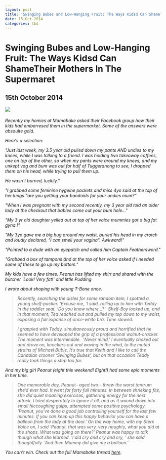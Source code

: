 ```yaml
---
layout: post
title: 'Swinging Bubes and Low-Hanging Fruit: The Ways Kidsd Can ShameTheir Mothers In The Supermaret'
date: 15-Oct-2014
categories: tbd
---
```


# Swinging Bubes and Low-Hanging Fruit: The Ways Kidsd Can ShameTheir Mothers In The Supermaret

## 15th October 2014

<img class="photo-horiz" src="http://media-cache-ak0.pinimg.com/736x/e1/db/14/e1db14973a4709f8ce18db6418c93825.jpg" />

<h6 Vintage ad from Pinterest</h6>

Recently my homies at Mamabake asked their Facebook group how their kids had embarresed them in the supermarket. Some of the answers were absoulte gold.

Here's a selection:

"Just last week,   my 3.5 year old pulled down my pants AND undies to my knees,   while I was talking to a friend. I was holding two takeaway coffees,   one on top of the other, so when my pants were around my knees, and my unkept vag and bum was out for half of Tuggeranong to see, I dropped them on his head, while trying to pull them up.

He wasn't burned, luckily."

"I grabbed some feminine hygeine packets and miss 4yo said at the top of her lungs "are you getting your bandaids for your undies mum?"

"When I was pregnant with my second recently, my 3 year old told an older lady at the checkout that babies come out your bum hole..."

"My 3 yr old daughter yelled out at top of her voice mummies got a big fat gyna !"

"My 3yo gave me a big hug around my waist, buried his head in my crotch and loudly declared, "I can smell your vagina". Awkward!"

"Pointed to a dude with an eyepatch and called him Captain Feathersword."

"Grabbed a box of tampons ând at the top of her voice asked if i needed some of these to go up my bottom."

My kids have a few times. Peanut has lifted my shirt and shared with the butcher 'Look! Very fat!' and little Pudding

I wrote about shoping with young T-Bone once.

<blockquote>Recently, searching the aisles for some random item, I spotted a young shelf-packer. ‘Excuse me, ‘I said, rolling up to him with Teddy in the toddler seat. ‘Do you know where…?’  Shelf-Boy looked up, and in that moment, Ted reached out and pulled my top down to my waist, exposing a full expanse of once-white bra. Time slowed.

I grappled with Teddy, simultaneously proud and horrified that he seemed to have developed the grip of a professional walnut-cracker. The moment was interminable.  ‘Never mind,’ I eventually choked out and drove on, knockers out and waving in the wind, to the muted strains of Michael Buble. It’s true that Keith and I like to call the Canadian crooner ‘Swinging Bubes’, but on that occasion Teddy really took things a step too far.</blockquote>

And my big girl Peanut (eight this weekend! Eight!) had some epic moments in her time.

<blockquote>One memorable day, Peanut– aged two - threw the worst tantrum she’d ever had. It went for forty full minutes. In between shrieking fits, she did quiet moaning exercises, gathering energy for the next attack. I tried desperately to ignore it all, and as it wound down into small hiccoughing gulps, attempted some positive psychology.  'Peanut, you've done a good job controlling yourself for the last few minutes. If you can keep up this happy behavior you can have a balloon from the lady at the door.’ On the way home, with my Stern Voice on, I said ‘Peanut, that was very, very naughty, what you did at the shops. What was going on there?' Peanut was happy to talk though what she learned. 'I did cry and cry and cry, ' she said thoughtfully. 'And then Mummy did give me a balloon.’</blockquote>

You can't win. Check out the full Mamabake thread <a href="https://www.facebook.com/MamaBakeHQ?hc_location=timeline">here</a>.
